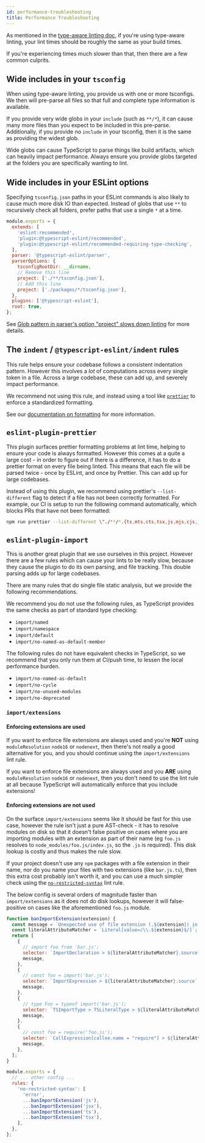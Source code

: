 ```yaml
---
id: performance-troubleshooting
title: Performance Troubleshooting
---
```


As mentioned in the [type-aware linting doc](../Typed_Linting.md), if you're using type-aware linting, your lint times should be roughly the same as your build times.

If you're experiencing times much slower than that, then there are a few common culprits.

## Wide includes in your `tsconfig`

When using type-aware linting, you provide us with one or more tsconfigs.
We then will pre-parse all files so that full and complete type information is available.

If you provide very wide globs in your `include` (such as `**/*`), it can cause many more files than you expect to be included in this pre-parse.
Additionally, if you provide no `include` in your tsconfig, then it is the same as providing the widest glob.

Wide globs can cause TypeScript to parse things like build artifacts, which can heavily impact performance.
Always ensure you provide globs targeted at the folders you are specifically wanting to lint.

## Wide includes in your ESLint options

Specifying `tsconfig.json` paths in your ESLint commands is also likely to cause much more disk IO than expected.
Instead of globs that use `**` to recursively check all folders, prefer paths that use a single `*` at a time.

```js title=".eslintrc.js"
module.exports = {
  extends: [
    'eslint:recommended',
    'plugin:@typescript-eslint/recommended',
    'plugin:@typescript-eslint/recommended-requiring-type-checking',
  ],
  parser: '@typescript-eslint/parser',
  parserOptions: {
    tsconfigRootDir: __dirname,
    // Remove this line
    project: ['./**/tsconfig.json'],
    // Add this line
    project: ['./packages/*/tsconfig.json'],
  },
  plugins: ['@typescript-eslint'],
  root: true,
};
```

See [Glob pattern in parser's option "project" slows down linting](https://github.com/typescript-eslint/typescript-eslint/issues/2611) for more details.

## The `indent` / `@typescript-eslint/indent` rules

This rule helps ensure your codebase follows a consistent indentation pattern.
However this involves a _lot_ of computations across every single token in a file.
Across a large codebase, these can add up, and severely impact performance.

We recommend not using this rule, and instead using a tool like [`prettier`](https://www.npmjs.com/package/prettier) to enforce a standardized formatting.

See our [documentation on formatting](./Formatting.md) for more information.

## `eslint-plugin-prettier`

This plugin surfaces prettier formatting problems at lint time, helping to ensure your code is always formatted.
However this comes at a quite a large cost - in order to figure out if there is a difference, it has to do a prettier format on every file being linted.
This means that each file will be parsed twice - once by ESLint, and once by Prettier.
This can add up for large codebases.

Instead of using this plugin, we recommend using prettier's `--list-different` flag to detect if a file has not been correctly formatted.
For example, our CI is setup to run the following command automatically, which blocks PRs that have not been formatted:

```bash npm2yarn
npm run prettier --list-different \"./**/*.{ts,mts,cts,tsx,js,mjs,cjs,jsx,json,md,css}\"
```

## `eslint-plugin-import`

This is another great plugin that we use ourselves in this project.
However there are a few rules which can cause your lints to be really slow, because they cause the plugin to do its own parsing, and file tracking.
This double parsing adds up for large codebases.

There are many rules that do single file static analysis, but we provide the following recommendations.

We recommend you do not use the following rules, as TypeScript provides the same checks as part of standard type checking:

- `import/named`
- `import/namespace`
- `import/default`
- `import/no-named-as-default-member`

The following rules do not have equivalent checks in TypeScript, so we recommend that you only run them at CI/push time, to lessen the local performance burden.

- `import/no-named-as-default`
- `import/no-cycle`
- `import/no-unused-modules`
- `import/no-deprecated`

### `import/extensions`

#### Enforcing extensions are used

If you want to enforce file extensions are always used and you're **NOT** using `moduleResolution` `node16` or `nodenext`, then there's not really a good alternative for you, and you should continue using the `import/extensions` lint rule.

If you want to enforce file extensions are always used and you **ARE** using `moduleResolution` `node16` or `nodenext`, then you don't need to use the lint rule at all because TypeScript will automatically enforce that you include extensions!

#### Enforcing extensions are not used

On the surface `import/extensions` seems like it should be fast for this use case, however the rule isn't just a pure AST-check - it has to resolve modules on disk so that it doesn't false positive on cases where you are importing modules with an extension as part of their name (eg `foo.js` resolves to `node_modules/foo.js/index.js`, so the `.js` is required). This disk lookup is costly and thus makes the rule slow.

If your project doesn't use any `npm` packages with a file extension in their name, nor do you name your files with two extensions (like `bar.js.ts`), then this extra cost probably isn't worth it, and you can use a much simpler check using the [`no-restricted-syntax`](https://eslint.org/docs/latest/rules/no-restricted-syntax) lint rule.

The below config is several orders of magnitude faster than `import/extensions` as it does not do disk lookups, however it will false-positive on cases like the aforementioned `foo.js` module.

```js
function banImportExtension(extension) {
  const message = `Unexpected use of file extension (.${extension}) in import`;
  const literalAttributeMatcher = `Literal[value=/\\.${extension}$/]`;
  return [
    {
      // import foo from 'bar.js';
      selector: `ImportDeclaration > ${literalAttributeMatcher}.source`,
      message,
    },
    {
      // const foo = import('bar.js');
      selector: `ImportExpression > ${literalAttributeMatcher}.source`,
      message,
    },
    {
      // type Foo = typeof import('bar.js');
      selector: `TSImportType > TSLiteralType > ${literalAttributeMatcher}`,
      message,
    },
    {
      // const foo = require('foo.js');
      selector: `CallExpression[callee.name = "require"] > ${literalAttributeMatcher}.arguments`,
      message,
    },
  ];
}

module.exports = {
  // ... other config ...
  rules: {
    'no-restricted-syntax': [
      'error',
      ...banImportExtension('js'),
      ...banImportExtension('jsx'),
      ...banImportExtension('ts'),
      ...banImportExtension('tsx'),
    ],
  },
};
```
